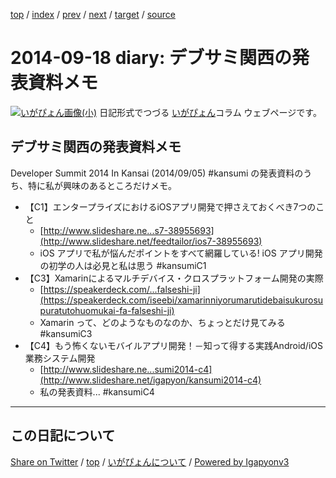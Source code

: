 [top](../index.html) 
 / [index](index.html) 
 / [prev](ig140915.html) 
 / [next](ig140922.html) 
 / [target](https://igapyon.github.io/diary/2014/ig140918.html) 
 / [source](https://github.com/igapyon/diary/blob/gh-pages/2014/ig140918.src.md) 

2014-09-18 diary: デブサミ関西の発表資料メモ
=====================================================================================================
[![いがぴょん画像(小)](https://igapyon.github.io/diary/images/iga200306s.jpg "いがぴょん")](https://igapyon.github.io/diary/memo/memoigapyon.html) 日記形式でつづる [いがぴょん](https://igapyon.github.io/diary/memo/memoigapyon.html)コラム ウェブページです。

## デブサミ関西の発表資料メモ

Developer Summit 2014 In Kansai (2014/09/05) #kansumi の発表資料のうち、特に私が興味のあるところだけメモ。

* 【C1】エンタープライズにおけるiOSアプリ開発て&#12441;押さえておくべき7つのこと
  * [http://www.slideshare.ne...s7-38955693](http://www.slideshare.net/feedtailor/ios7-38955693)
  * iOS アプリで私が悩んだポイントをすべて網羅している! iOS アプリ開発の初学の人は必見と私は思う #kansumiC1 
* 【C3】Xamarinによるマルチデバイス・クロスプラットフォーム開発の実際
  * [https://speakerdeck.com/...falseshi-ji](https://speakerdeck.com/iseebi/xamarinniyorumarutidebaisukurosupuratutohuomukai-fa-falseshi-ji)
  * Xamarin って、どのようなものなのか、ちょっとだけ見てみる #kansumiC3
* 【C4】もう怖くないモバイルアプリ開発！－知って得する実践Android/iOS業務システム開発
  * [http://www.slideshare.ne...sumi2014-c4](http://www.slideshare.net/igapyon/kansumi2014-c4)
  * 私の発表資料... #kansumiC4


----------------------------------------------------------------------------------------------------

## この日記について

[Share on Twitter](https://twitter.com/intent/tweet?hashtags=igapyon%2Cdiary%2C%E3%81%84%E3%81%8C%E3%81%B4%E3%82%87%E3%82%93&text=%E3%83%87%E3%83%96%E3%82%B5%E3%83%9F%E9%96%A2%E8%A5%BF%E3%81%AE%E7%99%BA%E8%A1%A8%E8%B3%87%E6%96%99%E3%83%A1%E3%83%A2&url=https%3A%2F%2Figapyon.github.io%2Fdiary%2F2014%2Fig140918.html) / [top](../index.html) / [いがぴょんについて](https://igapyon.github.io/diary/memo/memoigapyon.html) / [Powered by Igapyonv3](https://github.com/igapyon/igapyonv3)
